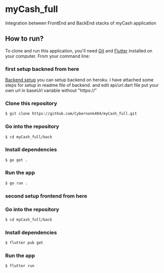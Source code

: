 # myCash_full
Integration between FrontEnd and BackEnd stacks of myCash application


## **How to run?**

To clone and run this application, you'll need [Git](https://git-scm.com/downloads) and [Flutter](https://flutter.dev/docs/get-started/install) installed on your computer. From your command line:

### first setup backned from here

[Backend setup](https://github.com/Ansh-Rathod/Musive-Backend)
you can setup backend on heroku. i have attached some steps for setup in readme file of backend.
and edit api/url.dart file put your own url in baseUrl variable without "https://"

### Clone this repository

```bash
$ git clone https://github.com/Cybernonk404/myCash_full.git
```

### Go into the repository

```bash
$ cd myCash_full/back
```

### Install dependencies

```bash
$ go get .
```

### Run the app

```bash
$ go run .
```


### second setup frontend from here

### Go into the repository

```bash
$ cd myCash_full/back
```

### Install dependencies

```bash
$ flutter pub get
```

### Run the app

```bash
$ flutter run
```
